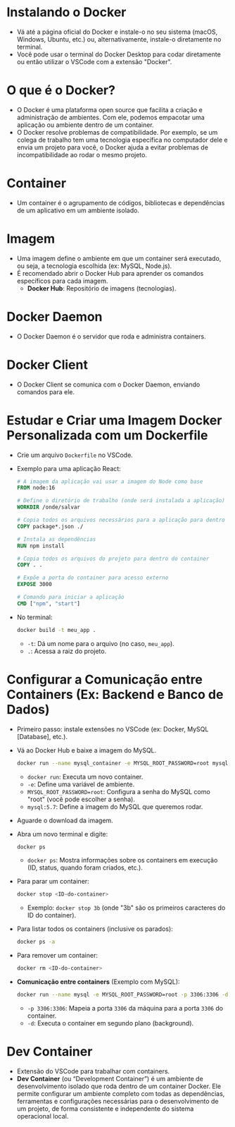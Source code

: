 # Instalando o Docker
- Vá até a página oficial do Docker e instale-o no seu sistema (macOS, Windows, Ubuntu, etc.) ou, alternativamente, instale-o diretamente no terminal.
- Você pode usar o terminal do Docker Desktop para codar diretamente ou então utilizar o VSCode com a extensão "Docker".

# O que é o Docker?
- O Docker é uma plataforma open source que facilita a criação e administração de ambientes. Com ele, podemos empacotar uma aplicação ou ambiente dentro de um container.
- O Docker resolve problemas de compatibilidade. Por exemplo, se um colega de trabalho tem uma tecnologia específica no computador dele e envia um projeto para você, o Docker ajuda a evitar problemas de incompatibilidade ao rodar o mesmo projeto.

# Container
- Um container é o agrupamento de códigos, bibliotecas e dependências de um aplicativo em um ambiente isolado.

# Imagem
- Uma imagem define o ambiente em que um container será executado, ou seja, a tecnologia escolhida (ex: MySQL, Node.js).
- É recomendado abrir o Docker Hub para aprender os comandos específicos para cada imagem.
    - **Docker Hub**: Repositório de imagens (tecnologias).

# Docker Daemon
- O Docker Daemon é o servidor que roda e administra containers.

# Docker Client
- O Docker Client se comunica com o Docker Daemon, enviando comandos para ele.

# Estudar e Criar uma Imagem Docker Personalizada com um Dockerfile
- Crie um arquivo `Dockerfile` no VSCode.

- Exemplo para uma aplicação React:
    ```Dockerfile
    # A imagem da aplicação vai usar a imagem do Node como base
    FROM node:16
    
    # Define o diretório de trabalho (onde será instalada a aplicação)
    WORKDIR /onde/salvar

    # Copia todos os arquivos necessários para a aplicação para dentro do diretório de trabalho
    COPY package*.json ./

    # Instala as dependências
    RUN npm install

    # Copia todos os arquivos do projeto para dentro do container
    COPY . .

    # Expõe a porta do container para acesso externo
    EXPOSE 3000

    # Comando para iniciar a aplicação
    CMD ["npm", "start"]
    ```

- No terminal:
    ```bash
    docker build -t meu_app .
    ```
    - `-t`: Dá um nome para o arquivo (no caso, `meu_app`).
    - `.`: Acessa a raiz do projeto.

# Configurar a Comunicação entre Containers (Ex: Backend e Banco de Dados)
- Primeiro passo: instale extensões no VSCode (ex: Docker, MySQL [Database], etc.).
- Vá ao Docker Hub e baixe a imagem do MySQL.

    ```bash
    docker run --name mysql_container -e MYSQL_ROOT_PASSWORD=root mysql:5.7
    ```
    - `docker run`: Executa um novo container.
    - `-e`: Define uma variável de ambiente.
    - `MYSQL_ROOT_PASSWORD=root`: Configura a senha do MySQL como "root" (você pode escolher a senha).
    - `mysql:5.7`: Define a imagem do MySQL que queremos rodar.

- Aguarde o download da imagem.
- Abra um novo terminal e digite:
    ```bash
    docker ps
    ```
    - `docker ps`: Mostra informações sobre os containers em execução (ID, status, quando foram criados, etc.).

- Para parar um container:
    ```bash
    docker stop <ID-do-container>
    ```
    - Exemplo: `docker stop 3b` (onde "3b" são os primeiros caracteres do ID do container).

- Para listar todos os containers (inclusive os parados):
    ```bash
    docker ps -a
    ```

- Para remover um container:
    ```bash
    docker rm <ID-do-container>
    ```

- **Comunicação entre containers** (Exemplo com MySQL):
    ```bash
    docker run --name mysql -e MYSQL_ROOT_PASSWORD=root -p 3306:3306 -d mysql:5.7
    ```
    - `-p 3306:3306`: Mapeia a porta `3306` da máquina para a porta `3306` do container.
    - `-d`: Executa o container em segundo plano (background).

# Dev Container
- Extensão do VSCode para trabalhar com containers.
- **Dev Container** (ou “Development Container”) é um ambiente de desenvolvimento isolado que roda dentro de um container Docker. Ele permite configurar um ambiente completo com todas as dependências, ferramentas e configurações necessárias para o desenvolvimento de um projeto, de forma consistente e independente do sistema operacional local.
